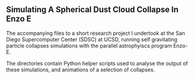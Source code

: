 ## Simulating A Spherical Dust Cloud Collapse In Enzo E
The accompanying files to a short research project I undertook at the San Diego Supercomputer Center (SDSC) at UCSD, running self gravitating particle collapses simulations with the parallel astrophyiscs program Enzo-E.

The directories contain Python helper scripts used to analyse the output of these simulations, and animations of a selection of collapses.
